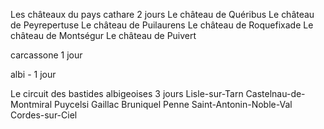 Les châteaux du pays cathare 2 jours
   Le château de Quéribus
   Le château de Peyrepertuse
   Le château de Puilaurens
   Le château de Roquefixade
   Le château de Montségur
   Le château de Puivert

carcassone  1 jour

albi - 1 jour

Le circuit des bastides albigeoises 3 jours
  Lisle-sur-Tarn
  Castelnau-de-Montmiral
  Puycelsi
  Gaillac
  Bruniquel
  Penne
  Saint-Antonin-Noble-Val
  Cordes-sur-Ciel